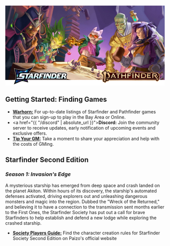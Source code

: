 
![Image](/assets/img/featured-starfinder-pathfinder.webp)

## Getting Started: Finding Games

- [**Warhorn:**](https://warhorn.net/events/tethyr-x-starfinder-pathfinder-2e) For up-to-date listings of Starfinder and Pathfinder games that you can sign-up to play in the Bay Area or Online.
- <a href="{{ "/discord" | absolute_url }}">**Discord:**</a> Join the community server to receive updates, early notification of upcoming events and exclusive offers.
- [**Tip Your GM:**](https://ko-fi.com/tethyr) Take a moment to share your appreciation and help with the costs of GMing.

## Starfinder Second Edition

### _Season 1: Invasion's Edge_ 
A mysterious starship has emerged from deep space and crash landed on the planet Akiton. Within hours of its discovery, the starship's automated defenses activated, driving explorers out and unleashing dangerous monsters and magic into the region. Dubbed the "Wreck of the Returned," and believing it to have a connection to the transmission sent months earlier to the First Ones, the Starfinder Society has put out a call for brave Starfinders to help establish and defend a new lodge while exploring the crashed starship.
- [**Society Players Guide:**](https://downloads.paizo.com/OP-Files/SFS+Invasions+Edge+Players+Guide.pdf) Find the character creation rules for Starfinder Society Second Edition on Paizo's official website
